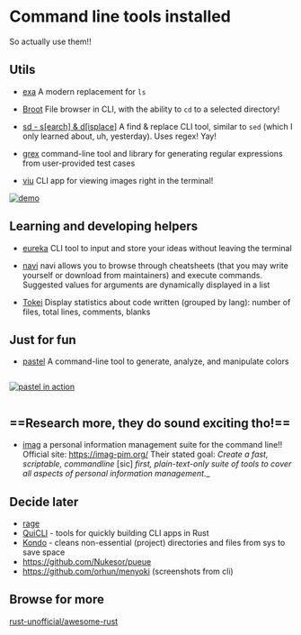 # Command line tools installed
So actually use them!!

## Utils
- [exa](https://github.com/ogham/exa#README)
A modern replacement for `ls`

- [Broot](https://github.com/Canop/broot#README)
File browser in CLI, with the ability to `cd` to a selected directory!
  
- [sd - s\[earch\] & d\[isplace\]](https://github.com/chmln/sd)
A find & replace CLI tool, similar to `sed` (which I only learned about, uh, yesterday). Uses regex! Yay!

- [grex](https://github.com/pemistahl/grex#README)
command-line tool and library for generating regular expressions from user-provided test cases

- [viu](https://github.com/atanunq/viu#README)
CLI app for viewing images right in the terminal!
<p><a target="\_blank" rel="noopener noreferrer" href="https://github.com/simeg/eureka/blob/master/assets/demo.gif"><img src="https://github.com/simeg/eureka/raw/master/assets/demo.gif" alt="demo" style="max-width:100%;"></a></p>

## Learning and developing helpers
- [eureka](https://github.com/simeg/eureka)
CLI tool to input and store your ideas without leaving the terminal

- [navi](https://github.com/denisidoro/navi#usage)
navi allows you to browse through cheatsheets (that you may write yourself or download from maintainers) and execute commands. Suggested values for arguments are dynamically displayed in a list

- [Tokei](https://github.com/XAMPPRocky/tokei#README)
Display statistics about code written (grouped by lang): number of files, total lines, comments, blanks

## Just for fun
- [pastel](https://github.com/sharkdp/pastel)
A command-line tool to generate, analyze, and manipulate colors

<div style="display:flex;justify-content:center;">
  <p style="width:55vw;height:auto;">
    <a target="\_blank" rel="noopener noreferrer" href="https://github.com/sharkdp/pastel/blob/master/doc/pastel.gif"><img src="https://github.com/sharkdp/pastel/raw/master/doc/pastel.gif" alt="pastel in action"></a>
  </p>
</div>

## ==Research more, they do sound exciting tho!==
- [imag](https://github.com/matthiasbeyer/imag#README)
a personal information management suite for the command line!! Official site: https://imag-pim.org/
Their stated goal: _Create a fast, scriptable, commandline_ [sic] _first, plain-text-only suite of tools to cover all aspects of personal information management.__

## Decide later
- [rage](https://github.com/str4d/rage)
- [QuiCLI](https://github.com/killercup/quicli) - tools for quickly building CLI apps in Rust
- [Kondo](https://github.com/tbillington/kondo) - cleans non-essential (project) directories and files from sys to save space
- https://github.com/Nukesor/pueue
- https://github.com/orhun/menyoki (screenshots from cli)

## Browse for more
[rust-unofficial/awesome-rust](https://github.com/rust-unofficial/awesome-rust)